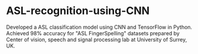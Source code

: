 # ASL-recognition-using-CNN
Developed a ASL classification model using CNN and TensorFlow in Python. Achieved 98% accuracy for "ASL FingerSpelling" datasets prepared by Center of vision, speech and signal processing lab at University of Surrey, UK.

